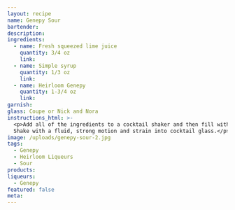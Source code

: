 ```yaml
---
layout: recipe
name: Genepy Sour
bartender:
description:
ingredients:
  - name: Fresh squeezed lime juice
    quantity: 3/4 oz
    link:
  - name: Simple syrup
    quantity: 1/3 oz
    link:
  - name: Heirloom Genepy
    quantity: 1-3/4 oz
    link:
garnish:
glass: Coupe or Nick and Nora
instructions_html: >-
  <p>Add all of the ingredients to a cocktail shaker and then fill with ice.
  Shake with a fluid, strong motion and strain into cocktail glass.</p>
image: /uploads/genepy-sour-2.jpg
tags:
  - Genepy
  - Heirloom Liqueurs
  - Sour
products:
liqueurs:
  - Genepy
featured: false
meta:
---
```


